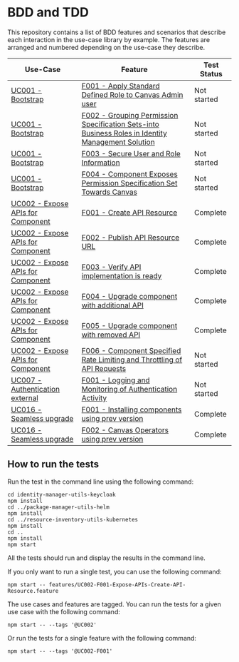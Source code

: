 # BDD and TDD

This repository contains a list of BDD features and scenarios that describe each interaction in the use-case library by example. The features are arranged and numbered depending on the use-case they describe. 

| Use-Case            | Feature                         | Test Status |
| ------------------- | ------------------------------- | ----------- |
| [UC001 - Bootstrap](../../usecase-library/UC001-Bootstrap-role-for-component.md)              | [F001 - Apply Standard Defined Role to Canvas Admin user](features/UC001-F001-Bootstrap-Apply-Standard-Defined-Role-to-Canvas-Admin-user.feature) | Not started |
| [UC001 - Bootstrap](../../usecase-library/UC001-Bootstrap-role-for-component.md)              | [F002 - Grouping Permission Specification Sets-into Business Roles in Identity Management Solution](features/UC001-F002-Bootstrap-Grouping-Permission-Specification-Sets-into-Business-Roles-in-Identity-Management-Solution.feature) | Not started |
| [UC001 - Bootstrap](../../usecase-library/UC001-Bootstrap-role-for-component.md)              | [F003 - Secure User and Role Information](features/UC001-F003-Bootstrap-Secure-User-and-Role-Information-Communication.feature) | Not started |
| [UC001 - Bootstrap](../../usecase-library/UC001-Bootstrap-role-for-component.md)              | [F004 - Component Exposes Permission Specification Set Towards Canvas](features/UC001-F004-Bootstrap-Component-Exposes-Permission-Specification-Set-Towards-Canvas.feature) | Not started |
| [UC002 - Expose APIs for Component](../../usecase-library/UC002-Expose-APIs-for-Component.md) | [F001 - Create API Resource](features/UC002-F001-Expose-APIs-Create-API-Resource.feature) | Complete |
| [UC002 - Expose APIs for Component](../../usecase-library/UC002-Expose-APIs-for-Component.md) | [F002 - Publish API Resource URL](features/UC002-F002-Expose-APIs-Publish-API-Resource-URL.feature) | Complete |
| [UC002 - Expose APIs for Component](../../usecase-library/UC002-Expose-APIs-for-Component.md) | [F003 - Verify API implementation is ready](features/UC002-F003-Expose-APIs-Verify-API-implementation-is-ready.feature) | Complete |
| [UC002 - Expose APIs for Component](../../usecase-library/UC002-Expose-APIs-for-Component.md) | [F004 - Upgrade component with additional API](features/UC002-F004-Expose-APIs-Upgrade-component-with-additional-API.feature) | Complete |
| [UC002 - Expose APIs for Component](../../usecase-library/UC002-Expose-APIs-for-Component.md) | [F005 - Upgrade component with removed API](features/UC002-F005-Expose-APIs-Upgrade-component-with-removed-API.feature) | Complete |
| [UC002 - Expose APIs for Component](../../usecase-library/UC002-Expose-APIs-for-Component.md) | [F006 - Component Specified Rate Limiting and Throttling of API Requests](features/UC002-F006-Expose-APIs-Component-Specified-Rate-Limiting-and-Throttling-of-API-Requests.feature) | Not started |
| [UC007 - Authentication external](../../usecase-library/UC007-Authentication-external.md) | [F001 - Logging and Monitoring of Authentication Activity](features/UC007-F001-External-Authentication-Logging-and-Monitoring-of-Authentication-Activity.feature) | Not started |
| [UC016 - Seamless upgrade](../../usecase-library/UC016-Seamless-upgrade-of-component-spec.md) | [F001 - Installing components using prev version](features/UC016-F001-Seamless-upgrades-Installing-components-using-prev-version.feature) | Complete |
| [UC016 - Seamless upgrade](../../usecase-library/UC016-Seamless-upgrade-of-component-spec.md) | [F002 - Canvas Operators using prev version](features/UC016-F002-Seamless-upgrades-Canvas-Operators-using-prev-version.feature) | Complete |



## How to run the tests

Run the test in the command line using the following command:

```
cd identity-manager-utils-keycloak
npm install
cd ../package-manager-utils-helm
npm install
cd ../resource-inventory-utils-kubernetes
npm install
cd ..
npm install
npm start
```

All the tests should run and display the results in the command line.

If you only want to run a single test, you can use the following command:

```
npm start -- features/UC002-F001-Expose-APIs-Create-API-Resource.feature
```

The use cases and features are tagged. You can run the tests for a given use case with the following command:

```
npm start -- --tags '@UC002'
```

Or run the tests for a single feature with the following command:

```
npm start -- --tags '@UC002-F001'
```
